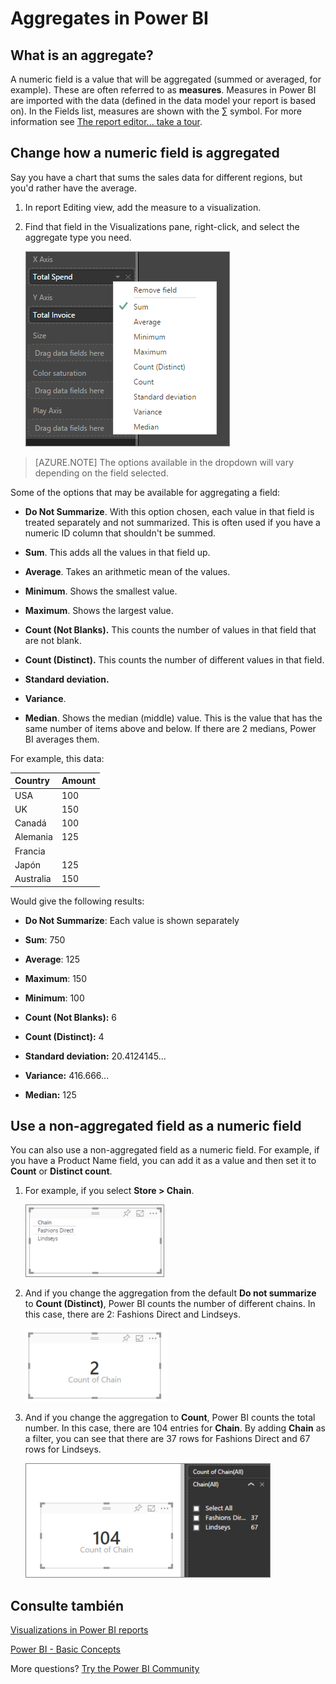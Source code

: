 <properties
   pageTitle="Aggregates (sum, average, maximum, etc.) in Power BI"
   description="Change the aggregation in a chart (sum, average, maximum, etc.) in Power BI"
   services="powerbi"
   documentationCenter=""
   authors="mihart"
   manager="mblythe"
   backup=""
   editor=""
   tags=""
   qualityFocus="no"
   qualityDate=""/>

<tags
   ms.service="powerbi"
   ms.devlang="NA"
   ms.topic="article"
   ms.tgt_pltfrm="NA"
   ms.workload="powerbi"
   ms.date="09/21/2016"
   ms.author="mihart"/>

# <a name="aggregates-in-power-bi"></a>Aggregates in Power BI  

## <a name="what-is-an-aggregate?"></a>What is an aggregate?

A numeric field is a value that will be aggregated (summed or averaged, for example).  These are often referred to as <bpt id="p1">**</bpt>measures<ept id="p1">**</ept>. Measures in Power BI are imported with the data (defined in the data model your report is based on). In the Fields list, measures are shown with the ∑ symbol. For more information see <bpt id="p1">[</bpt>The report editor... take a tour<ept id="p1">](powerbi-service-the-report-editor-take-a-tour.md)</ept>.

## <a name="change-how-a-numeric-field-is-aggregated"></a>Change how a numeric field is aggregated

Say you have a chart that sums the sales data for different regions, but you'd rather have the average. 

1.  In report Editing view, add the measure to a visualization.

2.  Find that field in the Visualizations pane, right-click, and select the aggregate type you need.

    ![](media/powerbi-service-change-the-aggregation-in-a-chart/aggregate_new.png)

>[AZURE.NOTE] The options available in the dropdown will vary depending on the field selected.

Some of the options that may be available for aggregating a field:

-   <bpt id="p1">**</bpt>Do Not Summarize<ept id="p1">**</ept>. With this option chosen, each value in that field is treated separately and not summarized. This is often used if you have a numeric ID column that shouldn't be summed.

-   <bpt id="p1">**</bpt>Sum<ept id="p1">**</ept>. This adds all the values in that field up.

-   <bpt id="p1">**</bpt>Average<ept id="p1">**</ept>. Takes an arithmetic mean of the values.

-   <bpt id="p1">**</bpt>Minimum<ept id="p1">**</ept>. Shows the smallest value.

-   <bpt id="p1">**</bpt>Maximum<ept id="p1">**</ept>. Shows the largest value.

-   <bpt id="p1">**</bpt>Count (Not Blanks).<ept id="p1">**</ept> This counts the number of values in that field that are not blank.

-   <bpt id="p1">**</bpt>Count (Distinct).<ept id="p1">**</ept> This counts the number of different values in that field.

- <bpt id="p1">**</bpt>Standard deviation.<ept id="p1">**</ept>

- <bpt id="p1">**</bpt>Variance<ept id="p1">**</ept>.

- <bpt id="p1">**</bpt>Median<ept id="p1">**</ept>.  Shows the median (middle) value. This is the value that has the same number of items above and below.  If there are 2 medians, Power BI averages them.


For example, this data:

| Country   | Amount |
|:----------|:-------|
| USA       | 100    |
| UK        | 150    |
| Canadá    | 100    |
| Alemania   | 125    |
| Francia    |        |
| Japón     | 125    |
| Australia | 150    |

Would give the following results:

-   <bpt id="p1">**</bpt>Do Not Summarize<ept id="p1">**</ept>: Each value is shown separately

-   <bpt id="p1">**</bpt>Sum<ept id="p1">**</ept>: 750

-   <bpt id="p1">**</bpt>Average<ept id="p1">**</ept>: 125

-   <bpt id="p1">**</bpt>Maximum<ept id="p1">**</ept>:  150

-   <bpt id="p1">**</bpt>Minimum<ept id="p1">**</ept>: 100

-   <bpt id="p1">**</bpt>Count (Not Blanks):<ept id="p1">**</ept> 6

-   <bpt id="p1">**</bpt>Count (Distinct):<ept id="p1">**</ept> 4

- <bpt id="p1">**</bpt>Standard deviation:<ept id="p1">**</ept> 20.4124145...

- <bpt id="p1">**</bpt>Variance:<ept id="p1">**</ept> 416.666...

- <bpt id="p1">**</bpt>Median:<ept id="p1">**</ept> 125


## <a name="use-a-non-aggregated-field-as-a-numeric-field"></a>Use a non-aggregated field as a numeric field

You can also use a non-aggregated field as a numeric field. For example, if you have a Product Name field, you can add it as a value and then set it to <bpt id="p1">**</bpt>Count<ept id="p1">**</ept> or <bpt id="p2">**</bpt>Distinct count<ept id="p2">**</ept>. 

1.  For example, if you select <bpt id="p1">**</bpt>Store &gt; Chain<ept id="p1">**</ept>.

    ![](media/powerbi-service-aggregates/count-of-chain-do_not_summarize.png)

2.  And if you change the aggregation from the default <bpt id="p1">**</bpt>Do not summarize<ept id="p1">**</ept> to <bpt id="p2">**</bpt>Count (Distinct)<ept id="p2">**</ept>, Power BI counts the number of different chains. In this case, there are 2: Fashions Direct and Lindseys.

    ![](media/powerbi-service-aggregates/aggregates_count.png)

3.  And if you change the aggregation to <bpt id="p1">**</bpt>Count<ept id="p1">**</ept>, Power BI counts the total number. In this case, there are 104 entries for <bpt id="p1">**</bpt>Chain<ept id="p1">**</ept>. By adding <bpt id="p1">**</bpt>Chain<ept id="p1">**</ept> as a filter, you can see that there are 37 rows for Fashions Direct and 67 rows for Lindseys.  

    ![](media/powerbi-service-aggregates/count_of_chain_104.png)

## <a name="see-also"></a>Consulte también  
<bpt id="p1">[</bpt>Visualizations in Power BI reports<ept id="p1">](powerbi-service-visualizations-for-reports.md)</ept>  

<bpt id="p1">[</bpt>Power BI - Basic Concepts<ept id="p1">](powerbi-service-basic-concepts.md)</ept>  

More questions? <bpt id="p1">[</bpt>Try the Power BI Community<ept id="p1">](http://community.powerbi.com/)</ept>
